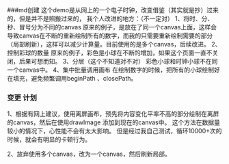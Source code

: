 ###md创建
这个demo是从网上的一个电子时钟，改变借鉴（其实就是抄）过来的，但是并不是照搬过来的，
我个人改进的地方：（不一定对）
1、将时、分、秒、冒号分为不同的canvas
   原来的例子，是放在了同一个canvas上面，这样会导致canvas在不断的重新绘制所有的数字，而我的只需要重新绘制需要的部分（局部刷新），这样可以减少计算量。目前使用的是多个canvas，后续改进。
2、控制彩球的数量
   原来的例子，彩色是小球在不断的增加，如果这个页面一直不关闭，后果可想而知。
3、分层（这个不知道对不对）
   彩色小球和时钟小球不在同一个canvas中。
4、集中批量调用画布
   在绘制数字的时候，把所有的小球绘制好在填充，避免频繁调用beginPath 、closePath。

### 变更 计划
1、根据有网上建议，使用离屏画布，预先将内容变化平率不高的部分绘制在离屏的canvas，然后在使用drawImage 添加到现在的canvas中。
	这个方法在数据量较小的情况下，心性能不会有太大影响。
	但是经过我自己测试，循环10000+次的时候，就会有明显的卡顿行为。

2、放弃使用多个canvas，改为一个canvas，然后刷新局部。 




